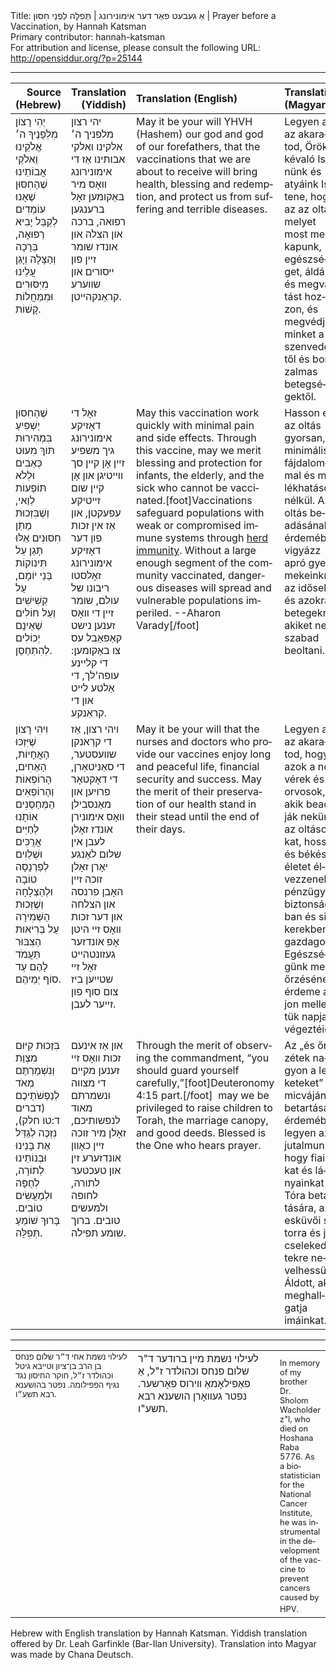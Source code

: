 <html>
<head></head>
<body>
Title: אַ געבעט פאַר דער אימונירונג | תְּפִלָּה לִפְנֵי חִסּוּן | Prayer before a Vaccination, by Hannah Katsman<br />
Primary contributor: hannah-katsman<br />
For attribution and license, please consult the following URL: <a href="http://opensiddur.org/?p=25144">http://opensiddur.org/?p=25144</a>
<p />
<hr />

<table style="width: 100%;margin-left: auto;margin-right: auto;" class="draggable">
<thead><tr><th id="x" style="text-align: right;">Source (Hebrew)</th><th style="text-align: right;">Translation (Yiddish)</th><th style="text-align: left;">Translation (English)</th><th style="text-align: left;">Translation (Magyar)</th></tr></thead>
<tbody>
<tr><td style="vertical-align:top;" width="46%">
<div class="liturgy" lang="he">
יְהִי רָצוֹן מִלְּפָנֶיךָ
ה׳ אֱלֹקֵינוּ וֵאלֹקֵי אֲבוֹתֵינוּ
שֶׁהַחִסּוּן שֶׁאָנוּ עוֹמְדִים לְקַבֵּל
יָבִיא רְפוּאָה, בְּרָכָה וְהַצָּלָה
וְיָגֵן עֲלֵינוּ מִיִּסּוּרִים וּמִמַּחֲלוֹת קָשׁוֹת.
</span></div></td>

<td style="vertical-align:top;" width="53%">
<div class="yiddish" lang="yi">
יהי רצון מלפניך
ה׳ אלקינו ואלקי אבותינו
אַז די אימונירונג וואָס מיר באַקומען
זאָל ברענגען רפואה, ברכה און הצלה
און אונדז שומר זיין פון ייסורים און שווערע קראַנקהייטן.
</span></div></td>

<td style="vertical-align:top;" width="53%">
<div class="english" lang="en">
May it be your will 
YHVH (Hashem) our god and god of our forefathers, 
that the vaccinations that we are about to receive 
will bring health, blessing and redemption, 
and protect us from suffering and terrible diseases.
</div></td>

<td style="vertical-align:top;" width="53%">
<div class="magyar" lang="hu">
Legyen az az akaratod, Örökkévaló Istenünk és atyáink Istene, hogy az az oltás, melyet most megkapunk, egészséget, áldást és megváltást hozzon, és megvédjen minket a szenvedéstől és borzalmas betegségektől.
</span></div>
</td></tr>


<tr><td style="vertical-align:top;" width="46%">
<div class="liturgy" lang="he">
שֶׁהַחִסּוּן יַשְׁפִּיעַ בִּמְהִירוּת
תּוֹךְ מִעוּט כְּאֵבִים וּלְלֹא תּוֹפְעוֹת לְוַאי,
וְשֶׁבִּזְכוּת מַתַּן חִסּוּנִים אֵלּוּ
תָּגֵן עַל תִּינוֹקוֹת בְּנֵי יוֹמָם, 
עַל קְשִׁישִׁים וְעַל חוֹלִים
שֶׁאֵינָם יְכוֹלִים לְהִתְחַסֵּן.
</span></div></td>

<td style="vertical-align:top;" width="53%">
<div class="yiddish" lang="yi">
זאָל די דאָזיקע אימונירונג גיך משפיע זיין
אָן קיין סך ווייטיגן און אָן קיין שום זייטיקע עפעקטן,
און אַז אין זכות פון דער דאָזיקע אימונירונג
זאָלסטו ריבונו של עולם, שומר זיין די וואָס זענען נישט קאַפאַבל עס צו באַקומען:
די קליינע עופה'לך, 
די אַלטע לייט און די קראַנקע.
</span></div></td>

<td style="vertical-align:top;" width="53%">
<div class="english" lang="en">
May this vaccination work quickly 
with minimal pain and side effects. 
Through this vaccine, may we merit blessing 
and protection for infants, 
the elderly, and the sick 
who cannot be vaccinated.[foot]Vaccinations safeguard populations with weak or compromised immune systems through <a href="https://en.wikipedia.org/wiki/Herd_immunity">herd immunity</a>. Without a large enough segment of the community vaccinated, dangerous diseases will spread and vulnerable populations imperiled. --Aharon Varady[/foot]
</div></td>

<td style="vertical-align:top;" width="53%">
<div class="magyar" lang="hu">
Hasson ez az oltás gyorsan, minimális fájdalommal és mellékhatások nélkül. Az oltás beadásának érdemében vigyázz apró gyermekeinkre, az idősekre és azokra a betegekre, akiket nem szabad beoltani.
</span></div>
</td></tr>


<tr><td style="vertical-align:top;" width="46%">
<div class="liturgy" lang="he">
וִיהִי רָצוֹן 
שֶׁיִּזְכּוּ הָאֲחָיוֹת, הָאַחִים, הָרוֹפְאוֹת וְהָרוֹפְאִים
הַמְּחַסְּנִים אוֹתָנוּ
לְחַיִּים אֲרֻכִּים וּשְׁלֵוִים
לְפַרְנָסָה טוֹבָה וּלְהַצְלָחָה
וְשֶׁזְּכוּת הַשְּׁמִירָה עַל בְּרִיאוּת הַצִּבּוּר
תַּעֲמֹד לָהֶם עַד סוֹף יְמֵיהֶם.
</span></div></td>

<td style="vertical-align:top;" width="53%">
<div class="yiddish" lang="yi">
ויהי רצון,
אַז די קרַאנקן שוועסטער, די סאַניטאַרן, די דאָקטאָר פרויען און מאַנסבילן
וואָס אימונירן אונדז
זאָלן לעבן אין שלום לאַנגע יאָרן
זאָלן זוכה זיין האָבן פרנסה און הצלחה
און דער זכות וואָס זיי היטן  אָפ אונדזער געזונטהייט
זאָל זיי שטייען ביז צום סוף פון זייער לעבן. 
</span></div></td>

<td style="vertical-align:top;" width="53%">
<div class="english" lang="en">
May it be your will
that the nurses and doctors 
who provide our vaccines 
enjoy long and peaceful life, 
financial security and success. 
May the merit of their preservation of our health 
stand in their stead until the end of their days.
</div></td>

<td style="vertical-align:top;" width="53%">
<div class="magyar" lang="hu">
Legyen az az akaratod, hogy azok a nővérek és orvosok, akik beadják nekünk az oltásokat, hosszú és békés életet élvezzenek pénzügyi biztonságban és sikerekben gazdagon. Egészségünk megőrzésének érdeme álljon mellettük napjaik végeztéig.
</span></div>
</td></tr>


<tr><td style="vertical-align:top;" width="46%">
<div class="liturgy" lang="he">
בִּזְכוּת קִיּוּם מִצְוַת 
וְנִשְׁמַרְתֶּם מְאֹד לְנַפְשֹׁתֵיכֶם <span class="citation">(דברים ד:טו חלק)</span>, 
נִזְכֶּה לְגַדֵּל אֶת בָּנֵינוּ וּבְנוֹתֵינוּ 
לְתוֹרָה, לְחֻפָּה וּלְמַעֲשִׂים טוֹבִים.
בָּרוּךְ שׁוֹמֵעַ תְּפִלָּה.
</span></div></td>

<td style="vertical-align:top;" width="53%">
<div class="yiddish" lang="yi">
און אַז אינעם זכות וואָס זיי זענען מקיים די מצווה 
ונשמרתם מאוד לנפשותיכם, 
זאָלן מיר זוכה זיין כאָוון אונדזערע זין און טעכטער 
לתורה, לחופה ולמעשים טובים.
ברוך שומע תפילה.
</span></div></td>

<td style="vertical-align:top;" width="53%">
<div class="english" lang="en">
Through the merit of observing the commandment, 
“you should guard yourself carefully,”[foot]Deuteronomy 4:15 part.[/foot]&nbsp;
may we be privileged to raise children 
to Torah, the marriage canopy, and good deeds. 
Blessed is the One who hears prayer.
</div></td>

<td style="vertical-align:top;" width="53%">
<div class="magyar" lang="hu">
Az „és őrizzétek nagyon a lelketeket” micvájának betartása érdemében legyen az a jutalmunk, hogy fiainkat és lányainkat a Tóra betartására, az esküvői sátorra és jócselekedetekre nevelhessük. Áldott, aki meghallgatja imáinkat.</span></div>
</td></tr>
</tbody></table>

<hr />

<table style="width: 100%;margin-left: auto;margin-right: auto;">
<tr><td style="vertical-align:top;" width="46%">
<div class="commentary" lang="he">
<span style="font-size: 0.8em;">לעילוי נשמת אחי ד״ר שלום פנחס בן הרב בן־ציון וטייבא גיטל וכהולדר ז״ל, חוקר החיסון נגד נגיף הפפילומה. נפטר בהושענא רבא תשע״ו. </span>
</div></td>

<td style="vertical-align:top;" width="53%">
<div class="yiddish" lang="yi">
לעילוי נשמת מיין ברודער ד"ר שלום פנחס וכהולדר ז"ל, אַ פאַפילאָמאַ ווירוס פאָרשער. נפטר געוואָרן הושענא רבא תשע"ו.
</span></div></td>

<td style="vertical-align:top;" width="53%">
<div class="english" lang="en" style="margin-top: 10px;">
<span style="font-size: 0.8em;">In memory of my brother Dr. Sholom Wacholder z"l, who died on Hoshana Raba 5776. As a biostatistician for the National Cancer Institute, he was instrumental in the development of the vaccine to prevent cancers caused by HPV.</span>  
</div></td></tr>
</tbody></table>

Hebrew with English translation by Hannah Katsman. Yiddish translation offered by Dr. Leah Garfinkle (Bar-Ilan University). Translation into Magyar was made by Chana Deutsch.
</body>
</html>